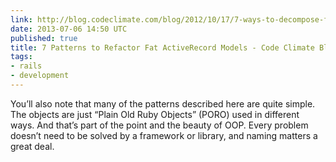 ```yaml
---
link: http://blog.codeclimate.com/blog/2012/10/17/7-ways-to-decompose-fat-activerecord-models/
date: 2013-07-06 14:50 UTC
published: true
title: 7 Patterns to Refactor Fat ActiveRecord Models - Code Climate Blog
tags:
- rails
- development
---
```


You’ll also note that many of the patterns described here are quite simple. The objects are just “Plain Old Ruby Objects” (PORO) used in different ways. And that’s part of the point and the beauty of OOP. Every problem doesn’t need to be solved by a framework or library, and naming matters a great deal.

